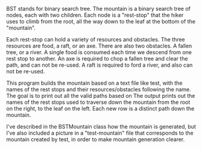 BST stands for binary search tree. The mountain is a binary search tree of nodes, each with two children. Each node is a "rest-stop" that the hiker uses to climb from the
root, all the way down to the leaf at the bottom of the "mountain". 

Each rest-stop can hold a variety of resources and obstacles. The three resources are food, a raft, or an axe. There are also two obstacles. A fallen tree, or a river.
A single food is consumed each time we descend from one rest stop to another. An axe is required to chop a fallen tree and clear the path, and can not be re-used. A raft 
is required to ford a river, and also can not be re-used. 

This program builds the mountain based on a text file like test, with the names of the rest stops and their resources/obstacles following the name. The goal is to print
out all the valid paths based on The output prints out the names of the rest stops used to traverse down the mountain from the root on the right, to the leaf 
on the left. Each new row is a distinct path down the mountain. 

I've described in the BSTMountain class how the mountain is generated, but I've also included a picture in a "test-mountain" file that corresponds to the mountain 
created by test, in order to make mountain generation clearer. 
